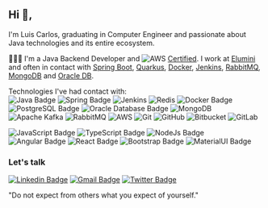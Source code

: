 ## Hi 👋, 
I'm Luis Carlos, graduating in Computer Engineer and passionate about Java technologies and its entire ecosystem.

👨🏾‍💻 I'm a Java Backend Developer and ![AWS](https://img.shields.io/badge/AWS-%23FF9900.svg?style=for-the-badge&logo=amazon-aws&logoColor=white) [Certified](https://www.credly.com/badges/06a06dfc-5261-4687-a8f4-b4e4f5e4729e/linked_in_profile). I work at [Elumini](https://www.elumini.com.br/en/) and often in contact with [Spring Boot](https://spring.io/projects/spring-boot), [Quarkus](https://quarkus.io/), [Docker](https://www.docker.com/), [Jenkins](https://www.jenkins.io/), [RabbitMQ](https://www.rabbitmq.com/), [MongoDB](https://www.mongodb.com/pt-br) and [Oracle DB](https://www.oracle.com/br/database/).

Technologies I've had contact with: <br/>
![Java Badge](https://img.shields.io/badge/Java-ED8B00?style=for-the-badge&logo=java&logoColor=white)
![Spring Badge](https://img.shields.io/badge/Spring-6DB33F?style=for-the-badge&logo=spring&logoColor=white)
![Jenkins](https://img.shields.io/badge/jenkins-%232C5263.svg?style=for-the-badge&logo=jenkins&logoColor=white)
![Redis](https://img.shields.io/badge/redis-%23DD0031.svg?style=for-the-badge&logo=redis&logoColor=white)
![Docker Badge](https://img.shields.io/badge/Docker-2CA5E0?style=for-the-badge&logo=docker&logoColor=white)
![PostgreSQL Badge](https://img.shields.io/badge/PostgreSQL-316192?style=for-the-badge&logo=postgresql&logoColor=white)
![Oracle Database Badge](https://img.shields.io/badge/Oracle-F80000?style=for-the-badge&logo=oracle&logoColor=black)
![MongoDB](https://img.shields.io/badge/MongoDB-4EA94B?style=for-the-badge&logo=mongodb&logoColor=white)
![Apache Kafka](https://img.shields.io/badge/Apache_Kafka-231F20?style=for-the-badge&logo=apache-kafka&logoColor=white)
![RabbitMQ](https://img.shields.io/badge/rabbitmq-%23FF6600.svg?&style=for-the-badge&logo=rabbitmq&logoColor=white)
![AWS](https://img.shields.io/badge/AWS-%23FF9900.svg?style=for-the-badge&logo=amazon-aws&logoColor=white)
![Git](https://img.shields.io/badge/git-%23F05033.svg?style=for-the-badge&logo=git&logoColor=white)
![GitHub](https://img.shields.io/badge/github-%23121011.svg?style=for-the-badge&logo=github&logoColor=white)
![Bitbucket](https://img.shields.io/badge/bitbucket-%230047B3.svg?style=for-the-badge&logo=bitbucket&logoColor=white)
![GitLab](https://img.shields.io/badge/gitlab-%23181717.svg?style=for-the-badge&logo=gitlab&logoColor=white)

![JavaScript Badge](https://img.shields.io/badge/JavaScript-F7DF1E?style=for-the-badge&logo=javascript&logoColor=black)
![TypeScript Badge](https://img.shields.io/badge/TypeScript-007ACC?style=for-the-badge&logo=typescript&logoColor=white)
![NodeJs Badge](https://img.shields.io/badge/Node.js-339933?style=for-the-badge&logo=nodedotjs&logoColor=white)
![Angular Badge](https://img.shields.io/badge/Angular-DD0031?style=for-the-badge&logo=angular&logoColor=white)
![React Badge](https://img.shields.io/badge/React-20232A?style=for-the-badge&logo=react&logoColor=61DAFB)
![Bootstrap Badge](https://img.shields.io/badge/Bootstrap-563D7C?style=for-the-badge&logo=bootstrap&logoColor=white)
![MaterialUI Badge](https://img.shields.io/badge/Material--UI-0081CB?style=for-the-badge&logo=material-ui&logoColor=white)

### Let's talk
[![Linkedin Badge](https://img.shields.io/badge/-LinkedIn-%230077B5?style=for-the-badge&logo=linkedin&logoColor=white)](https://www.linkedin.com/in/luisscarlos/)
[![Gmail Badge](https://img.shields.io/badge/-Gmail-%23333?style=for-the-badge&logo=gmail&logoColor=red)](mailto:luisscarlostec@gmail.com)
[![Twitter Badge](https://img.shields.io/badge/Twitter-%231DA1F2.svg?style=for-the-badge&logo=Twitter&logoColor=white)](https://twitter.com/luicalos)

"Do not expect from others what you expect of yourself." 
